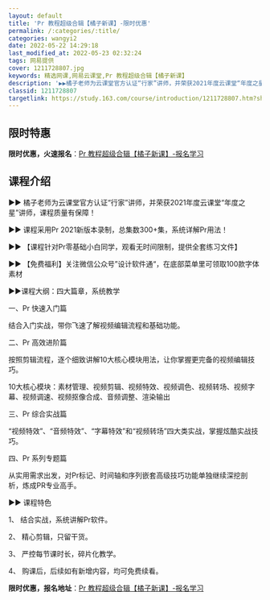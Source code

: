 ```yaml
---
layout: default
title: 'Pr 教程超级合辑【橘子新课】-限时优惠'
permalink: /:categories/:title/
categories: wangyi2
date: 2022-05-22 14:29:18
last_modified_at: 2022-05-23 02:32:24
tags: 网易提供
cover: 1211728807.jpg
keywords: 精选网课,网易云课堂,Pr 教程超级合辑【橘子新课】
description: '▶▶橘子老师为云课堂官方认证“行家”讲师，并荣获2021年度云课堂“年度之星”讲师，课程质量有保障！▶▶课程采用Pr20'
classid: 1211728807
targetlink: https://study.163.com/course/introduction/1211728807.htm?share=1&shareId=1025206652&utm_campaign=share&utm_medium=iphoneShare&utm_source=&utm_u=1025206652
---
```


## 限时特惠

**限时优惠，火速报名**：[Pr 教程超级合辑【橘子新课】-报名学习](https://study.163.com/course/introduction/1211728807.htm?share=1&shareId=1025206652&utm_campaign=share&utm_medium=iphoneShare&utm_source=&utm_u=1025206652)

## 课程介绍

▶▶ 橘子老师为云课堂官方认证“行家”讲师，并荣获2021年度云课堂“年度之星”讲师，课程质量有保障！



▶▶ 课程采用Pr 2021新版本录制，总集数300+集，系统详解Pr用法！



▶▶ 【课程针对Pr零基础小白同学，观看无时间限制，提供全套练习文件】



▶▶ 【免费福利】关注微信公众号”设计软件通“，在底部菜单里可领取100款字体素材



▶▶课程大纲：四大篇章，系统教学

一、Pr 快速入门篇

结合入门实战，带你飞速了解视频编辑流程和基础功能。



二、Pr 高效进阶篇

按照剪辑流程，逐个细致讲解10大核心模块用法，让你掌握更完备的视频编辑技巧。

10大核心模块：素材管理、视频剪辑、视频特效、视频调色、视频转场、视频字幕、视频调速、视频抠像合成、音频调整、渲染输出



三、Pr 综合实战篇

 “视频特效”、“音频特效”、“字幕特效”和“视频转场”四大类实战，掌握炫酷实战技巧。



四、Pr 系列专题篇 

从实用需求出发，对Pr标记、时间轴和序列嵌套高级技巧功能单独继续深挖剖析，炼成PR专业高手。



▶▶ 课程特色

1、  结合实战，系统讲解Pr软件。

2、  精心剪辑，只留干货。

3、  严控每节课时长，碎片化教学。

4、  购课后，后续如有新增内容，均可免费续看。

**限时优惠，报名地址**：[Pr 教程超级合辑【橘子新课】-报名学习](https://study.163.com/course/introduction/1211728807.htm?share=1&shareId=1025206652&utm_campaign=share&utm_medium=iphoneShare&utm_source=&utm_u=1025206652)

